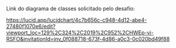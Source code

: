 Link do diagrama de classes solicitado pelo desafio:

https://lucid.app/lucidchart/4c7b656c-c948-4d12-abe4-27480f1070e6/edit?viewport_loc=129%2C324%2C2019%2C952%2CHWEp-vi-RSFO&invitationId=inv_0f088718-673f-4d86-a0c3-0c020bd49f88
